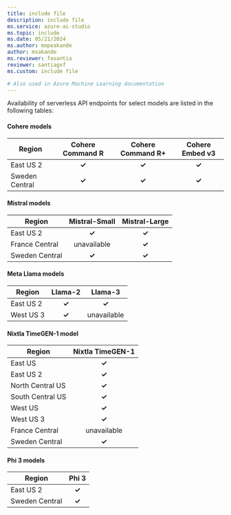 ```yaml
---
title: include file
description: include file
ms.service: azure-ai-studio
ms.topic: include
ms.date: 05/21/2024
ms.author: mopeakande
author: msakande
ms.reviewer: fasantia
reviewer: santiagxf
ms.custom: include file

# Also used in Azure Machine Learning documentation
---
```


Availability of serverless API endpoints for select models are listed in the following tables:

<!-- | Model             | East US     | East US 2   | North Central US | South Central US | West US     | West US 3   | France Central | Sweden Central |
|:-----------------:|:-----------:|:-----------:|:----------------:|:----------------:|:-----------:|:-----------:|:--------------:|:--------------:|
| Mistral-Small     |             | **&check;** |                  |                  |             |             |                | **&check;**    |
| Mistral-Large     |             | **&check;** |                  |                  |             |             | **&check;**    | **&check;**    |
| Cohere Command R  |             | **&check;** |                  |                  |             |             |                | **&check;**    |
| Cohere Command R+ |             | **&check;** |                  |                  |             |             |                | **&check;**    |
| Cohere Embed v3   |             | **&check;** |                  |                  |             |             |                | **&check;**    |
| Meta Llama 2      |             | **&check;** |                  |                  |             | **&check;** |                |                |
| Meta Llama 3      |             | **&check;** |                  |                  |             |             |                |                |
| Phi-3             |             | **&check;** |                  |                  |             |             |                | **&check;**    |
| Nixtla TimeGEN-1  | **&check;** | **&check;** | **&check;**      | **&check;**      | **&check;** | **&check;** |                | **&check;**    | -->


#### Cohere models

| Region           | Cohere Command R | Cohere Command R+ | Cohere Embed v3 |
|----------------|:----------------:|:-----------------:|:---------------:|
| East US 2        | **&check;**      | **&check;**       | **&check;**     |
| Sweden Central   | **&check;**      | **&check;**       | **&check;**     |

#### Mistral models

|   Region         | Mistral-Small | Mistral-Large |
|----------------|:-------------:|:-------------:|
| East US 2        | **&check;**   | **&check;**   |
| France Central   | unavailable   | **&check;**   |
| Sweden Central   | **&check;**   | **&check;**   |

#### Meta Llama models

| Region    | Llama-2     | Llama-3     |
|-----------|:-----------:|:-----------:|
| East US 2 | **&check;** | **&check;** |
| West US 3 | **&check;** | unavailable |

#### Nixtla TimeGEN-1 model

| Region           | Nixtla TimeGEN-1 |
|------------------|:----------------:|
| East US          | **&check;**      |
| East US 2        | **&check;**      |
| North Central US | **&check;**      |
| South Central US | **&check;**      |
| West US          | **&check;**      |
| West US 3        | **&check;**      |
| France Central   | unavailable      |
| Sweden Central   | **&check;**      |

#### Phi 3 models

| Region         | Phi 3       |
|----------------|:-----------:|
| East US 2      | **&check;** |
| Sweden Central | **&check;** |